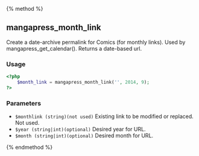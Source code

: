 {% method %}
## mangapress_month_link

Create a date-archive permalink for Comics (for monthly links). Used by mangapress_get_calendar(). Returns a date-based url.

### Usage
```php
<?php
    $month_link = mangapress_month_link('', 2014, 9);
?>
```

### Parameters
* `$monthlink (string)(not used)` Existing link to be modified or replaced. Not used.
* `$year (string|int)(optional)` Desired year for URL.
* `$month (string|int)(optional)` Desired month for URL.

{% endmethod %}


